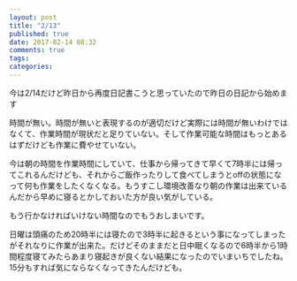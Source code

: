 ```yaml
---
layout: post
title: "2/13"
published: true
date: 2017-02-14 08:32
comments: true
tags: 
categories: 
---
```


今は2/14だけど昨日から再度日記書こうと思っていたので昨日の日記から始めます

時間が無い。時間が無いと表現するのが適切だけど実際には時間が無いわけではなくて、作業時間が現状だと足りていない。そして作業可能な時間はもっとあるはずだけども作業に費やせていない。

今は朝の時間を作業時間にしていて、仕事から帰ってきて早くて7時半には帰ってこれるんだけども、それからご飯作ったりして食べてしまうとoffの状態になって何も作業をしたくなくなる。もうすこし環境改善なり朝の作業は出来ているんだから早めに寝るとかしておいた方が良い気がしている。

もう行かなければいけない時間なのでもうおしまいです。

日曜は頭痛のため20時半には寝たので3時半に起きるという事になってしまったがそれなりに作業が出来た。だけどそのままだと日中眠くなるので6時半から1時間程度寝てみたらあまり寝起きが良くない結果になったのでいまいちでしたね。15分もすれば気にならなくなってきたんだけども。
